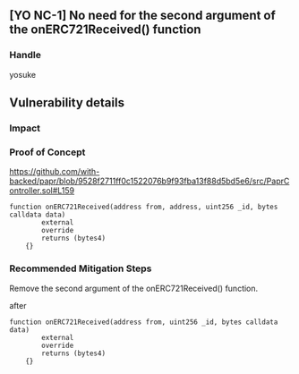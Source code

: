 ## [YO NC-1] No need for the second argument of the onERC721Received() function

### Handle
yosuke

## Vulnerability details
### Impact

### Proof of Concept
https://github.com/with-backed/papr/blob/9528f2711ff0c1522076b9f93fba13f88d5bd5e6/src/PaprController.sol#L159

```solidity=
function onERC721Received(address from, address, uint256 _id, bytes calldata data) 
        external
        override
        returns (bytes4)
    {}
```

### Recommended Mitigation Steps
Remove the second argument of the onERC721Received() function.

after
```solidity=
function onERC721Received(address from, uint256 _id, bytes calldata data) 
        external
        override
        returns (bytes4)
    {}
```